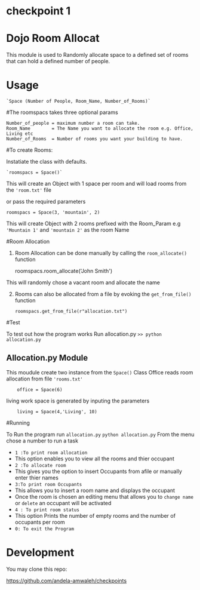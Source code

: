 # checkpoint 1

# Dojo Room Allocat


This module is used to Randomly allocate space to a defined set of rooms
that can hold a defined number of people.

# Usage

	
	`Space (Number of People, Room_Name, Number_of_Rooms)`

#The roomspacs takes three optional params

	
	Number_of_people = maximum number a room can take.
	Room_Name 		 = The Name you want to allocate the room e.g. Office, Living etc
	Number_of_Rooms  = Number of rooms you want your building to have. 
	

#To create Rooms:


Instatiate the class with defaults.
	
	`roomspacs = Space()`

	

 This will create an Object with 1 space per room and will load rooms from the `'room.txt'` file 

 or  pass the required parameters

	
	roomspacs = Space(3, 'mountain', 2)
	


This will create Object with 2 rooms prefixed with the Room_Param e.g `'Mountain 1'` and `'mountain 2'` as the room Name




#Room Allocation

1. Room Allocation can be done manually by calling the `room_allocate()` function

 	roomspacs.room_allocate('John Smith')

  This will randomly chose a vacant room and allocate the name 

2. Rooms can also be allocated from a file by evoking the `get_from_file()` function
	

	 `roomspacs.get_from_file(r"allocation.txt")`

#Test

 To test out how the program works Run allocation.py
 		`>> python allocation.py`


Allocation.py Module
--------------------
 This moudule create two instance from the `Space()` Class
 Office reads room allocation from file `'rooms.txt'`

		office = Space(6)

 living work space is generated by inputing the parameters

		living = Space(4,'Living', 10)

#Running

To Run the program run `allocation.py`
 		`python allocation.py`
From the menu chose a number to run a task 

* `1 :To print room allocation`
 * This option enables you to view all the rooms and thier occupant
* `2 :To allocate room `
 * This gives you the option to insert Occupants from afile or manually enter thier names
* `3:To print room Occupants`
 * This allows you to insert a room name and displays the occupant	
 * Once the room is chosen an editing menu that allows you to `change name` or `delete` an occupant will be activated
* `4 : To print room status`
 * This option Prints the number of empty rooms and the number of occupants per room
* `0: To exit the Program`

 

# Development

You may clone this repo:

https://github.com/andela-amwaleh/checkpoints

			
